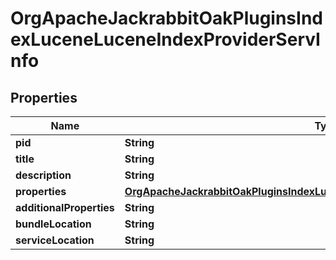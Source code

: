 
# OrgApacheJackrabbitOakPluginsIndexLuceneLuceneIndexProviderServInfo

## Properties
Name | Type | Description | Notes
------------ | ------------- | ------------- | -------------
**pid** | **String** |  |  [optional]
**title** | **String** |  |  [optional]
**description** | **String** |  |  [optional]
**properties** | [**OrgApacheJackrabbitOakPluginsIndexLuceneLuceneIndexProviderServProperties**](OrgApacheJackrabbitOakPluginsIndexLuceneLuceneIndexProviderServProperties.md) |  |  [optional]
**additionalProperties** | **String** |  |  [optional]
**bundleLocation** | **String** |  |  [optional]
**serviceLocation** | **String** |  |  [optional]



